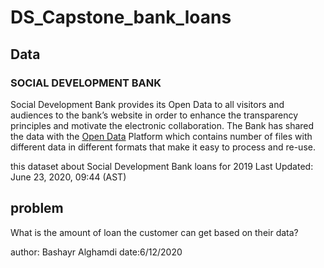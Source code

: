 # DS_Capstone_bank_loans


## Data

### SOCIAL DEVELOPMENT BANK  
  
Social Development Bank provides its Open Data to all visitors and audiences to the bank’s website in order to enhance the transparency principles and motivate the electronic collaboration. The Bank has shared the data with the [Open Data](https://www.data.gov.sa/Data/en/organization/social_development_bank) Platform which contains number of files with different data in different formats that make it easy to process and re-use.
  
  

this dataset about Social Development Bank loans for 2019
Last Updated:	June 23, 2020, 09:44 (AST)

## problem 

What is the amount of loan the customer can get based on their data?



author: Bashayr Alghamdi
date:6/12/2020